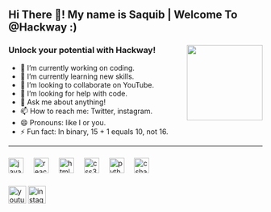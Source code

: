## Hi There 👋! My name is Saquib | Welcome To @Hackway :)</h2>

###

<img align="right" height="150" src="https://blogger.googleusercontent.com/img/b/R29vZ2xl/AVvXsEjE0JbyR7c2W-SxZDa1Tqk8ZH4TbcKYger2guymkdgruFUncWlz6ToTBgfrqbtaWcS1g8mpXNg7VZnWl8SAli4kT8PZ9nLBtUEwwPyUK6u1Bd_1pFCCh7K0TamaosgDf49DsdtSOWoccrOIn5tgQBkAiEmkMkVlfBRSkAUXIlIig1obD5Vr19E5WDxu/s320/Untitled%20design.gif"  />

###

<div align="left">
<h3 align="left">Unlock your potential with Hackway!</h3>

- 🔭 I’m currently working on coding.
- 🌱 I’m currently learning new skills.
- 👯 I’m looking to collaborate on YouTube.
- 🤔 I’m looking for help with code.
- 💬 Ask me about anything!
- 📫 How to reach me: Twitter, instagram.
- 😄 Pronouns: like I or you.
- ⚡ Fun fact: In binary, 15 + 1 equals 10, not 16.
  </div>
  <hr/>
  
###

  <div align="left">
  <img src="https://cdn.jsdelivr.net/gh/devicons/devicon/icons/javascript/javascript-original.svg" height="30" alt="javascript logo"  />
  <img width="12" />
  <img src="https://cdn.jsdelivr.net/gh/devicons/devicon/icons/react/react-original.svg" height="30" alt="react logo"  />
  <img width="12" />
  <img src="https://cdn.jsdelivr.net/gh/devicons/devicon/icons/html5/html5-original.svg" height="30" alt="html5 logo"  />
  <img width="12" />
  <img src="https://cdn.jsdelivr.net/gh/devicons/devicon/icons/css3/css3-original.svg" height="30" alt="css3 logo"  />
  <img width="12" />
  <img src="https://cdn.jsdelivr.net/gh/devicons/devicon/icons/python/python-original.svg" height="30" alt="python logo"  />
  <img width="12" />
  <img src="https://cdn.jsdelivr.net/gh/devicons/devicon/icons/csharp/csharp-original.svg" height="30" alt="csharp logo"  />
</div>

###

<div align="left">
  <a href="https://www.youtube.com/channel/UCpOAe47k4uLjemSBTiAEk2g?sub_confirmation=1" target="_blank">
  <img src="https://img.shields.io/static/v1?message=Youtube&logo=youtube&label=&color=FF0000&logoColor=white&labelColor=&style=for-the-badge" height="35" alt="youtube logo"  /></a>
   <a href="https://www.instagram.com/hackway_insta" target="_blank">
  <img src="https://img.shields.io/static/v1?message=Instagram&logo=instagram&label=&color=E4405F&logoColor=white&labelColor=&style=for-the-badge" height="35" alt="instagram logo"  /></a>
</div>

###
